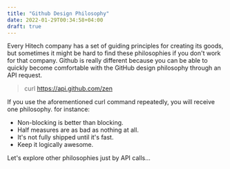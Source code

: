 ```yaml
---
title: "Github Design Philosophy"
date: 2022-01-29T00:34:58+04:00
draft: true
---
```


Every Hitech company has a set of guiding principles for creating its goods, but sometimes it might be hard to find these philosophies 
if you don't work for that company. Github is really different because you can be able to quickly become 
comfortable with the GitHub design philosophy through an API request.

> curl https://api.github.com/zen

If you use the aforementioned curl command repeatedly, you will receive one philosophy. for instance:

* Non-blocking is better than blocking.
* Half measures are as bad as nothing at all.
* It's not fully shipped until it's fast.
* Keep it logically awesome.

Let's explore other philosophies just by API calls...
